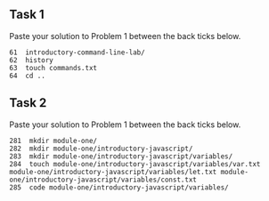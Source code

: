 ## Task 1

Paste your solution to Problem 1 between the back ticks below.

```
61  introductory-command-line-lab/
62  history 
63  touch commands.txt
64  cd ..
```

## Task 2

Paste your solution to Problem 1 between the back ticks below.

```
281  mkdir module-one/
282  mkdir module-one/introductory-javascript/
283  mkdir module-one/introductory-javascript/variables/
284  touch module-one/introductory-javascript/variables/var.txt module-one/introductory-javascript/variables/let.txt module-one/introductory-javascript/variables/const.txt
285  code module-one/introductory-javascript/variables/
```

